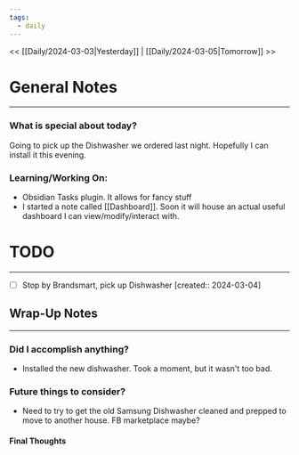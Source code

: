 ```yaml
---
tags:
  - daily
---
```


<< [[Daily/2024-03-03|Yesterday]] | [[Daily/2024-03-05|Tomorrow]] >>
# General Notes
---
### What is special about today?
Going to pick up the Dishwasher we ordered last night.  Hopefully I can install it this evening.


### Learning/Working On:
- Obsidian Tasks plugin.  It allows for fancy stuff
- I started a note called [[Dashboard]].  Soon it will house an actual useful dashboard I can view/modify/interact with.



# TODO
---
- [ ] Stop by Brandsmart, pick up Dishwasher  [created:: 2024-03-04]



## Wrap-Up Notes
---
### Did I accomplish anything?
- Installed the new dishwasher.  Took a moment, but it wasn't too bad.
### Future things to consider?
- Need to try to get the old Samsung Dishwasher cleaned and prepped to move to another house.  FB marketplace maybe?
#### Final Thoughts

